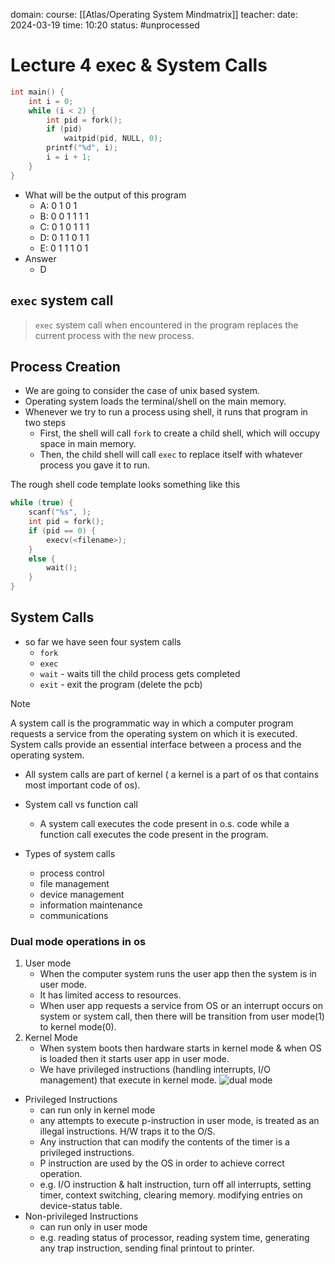 domain: 
course: [[Atlas/Operating System Mindmatrix]]
teacher:
date: 2024-03-19
time: 10:20
status: #unprocessed

# Lecture 4 exec & System Calls
```c
int main() {
	int i = 0;
	while (i < 2) {
		int pid = fork();
		if (pid)
			waitpid(pid, NULL, 0);
		printf("%d", i);
		i = i + 1;
	}
}
```
- What will be the output of this program
	- A: 0 1 0 1
	- B: 0 0 1 1 1 1
	- C: 0 1 0 1 1 1
	- D: 0 1 1 0 1 1
	- E: 0 1 1 1 0 1
- Answer
	- D

## `exec` system call
> `exec` system call when encountered in the program replaces the current process with the new process.

## Process Creation
- We are going to consider the case of unix based system.
- Operating system loads the terminal/shell on the main memory.
- Whenever we try to run a process using shell, it runs that program in two steps
	- First, the shell will call `fork` to create a child shell, which will occupy space in main memory.
	- Then, the child shell will call `exec` to replace itself with whatever process you gave it to run. 

The rough shell code template looks something like this
```c
while (true) {
	scanf("%s", );
	int pid = fork();
	if (pid == 0) {
		execv(<filename>);
	}
	else {
		wait();
	}
}
```

## System Calls
- so far we have seen four system calls
	- `fork`
	- `exec`
	- `wait` - waits till the child process gets completed
	- `exit` - exit the program (delete the pcb)
> [!note]
> A system call is the programmatic way in which a computer program requests a service from the operating system on which it is executed.
> System calls provide an essential interface between a process and the operating system.

- All system calls are part of kernel ( a kernel is a part of os that contains most important code of os).

- System call vs function call
	- A system call executes the code present in o.s. code while a function call executes the code present in the program.

- Types of system calls
	- process control
	- file management
	- device management
	- information maintenance
	- communications

### Dual mode operations in os
1. User mode
	- When the computer system runs the user app then the system is in user mode.
	- It has limited access to resources.
	- When user app requests a service from OS or an interrupt occurs on system or system call, then there will be transition from user mode(1) to kernel mode(0).
2. Kernel Mode
	- When system boots then hardware starts in kernel mode & when OS is loaded then it starts user app in user mode. 
	- We have privileged instructions (handling interrupts, I/O management) that execute in kernel mode.
![dual mode](https://imgs.search.brave.com/FKIvOihzDpJpbPstSHMDOenIcL8z4bA1qJV3QNNvv1k/rs:fit:500:0:0/g:ce/aHR0cHM6Ly9tZWRp/YS5nZWVrc2Zvcmdl/ZWtzLm9yZy93cC1j/b250ZW50L3VwbG9h/ZHMvZHVhbF9tb2Rl/LmpwZWc)

- Privileged Instructions
	- can run only in kernel mode
	- any attempts to execute p-instruction in user mode, is treated as an illegal instructions. H/W traps it to the O/S.
	- Any instruction that can modify the contents of the timer is a privileged instructions.
	- P instruction are used by the OS in order to achieve correct operation.
	- e.g. I/O instruction & halt instruction, turn off all interrupts, setting timer, context switching, clearing memory. modifying entries on device-status table.
- Non-privileged Instructions
	- can run only in user mode
	- e.g. reading status of processor, reading system time, generating any trap instruction, sending final printout to printer.